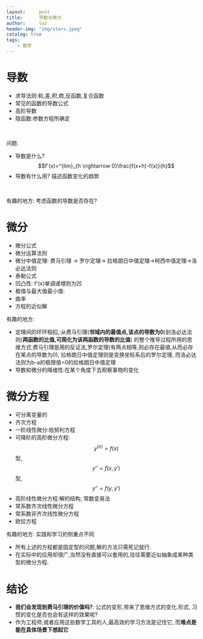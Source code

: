 ```yaml
---
layout:     post
title:      导数与微分
author:     lwz
header-img: "img/stars.jpeg"
catalog: true
tags:
    - 数学
---
```


# 导数
- 求导法则:和,差,积,商,反函数,复合函数
- 常见的函数的导数公式
- 高阶导数
- 隐函数:参数方程所确定
<br/>

问题:
- 导数是什么? $$f'(x)=^{lim}_{h \rightarrow 0}\frac{f(x+h)-f(x)}{h}$$
- 导数有什么用? 描述函数变化的趋势
<br/>

有趣的地方: 考虑函数的导数是否存在?

# 微分
- 微分公式
- 微分运算法则
- 微分中值定理: 费马引理 -> 罗尔定理-> 拉格朗日中值定理->柯西中值定理->洛必达法则
- 泰勒公式
- 凹凸性: f'(x)单调递增则为凹
- 极值与最大值最小值:
- 曲率
- 方程的近似解

有趣的地方:
- 定理间的环环相扣,:从费马引理(**邻域内的最值点,该点的导数为0**)到洛必达法则(**两函数的比值,可简化为该两函数的导数的比值**)
的整个推导过程所用的思维方式:费马引理是用的反证法,罗尔定理(有两点相等,则必存在最值,从而必存在某点的导数为0),
拉格朗日中值定理则是变换坐标系后的罗尔定理, 而洛必达法则为b-a的极限值=0的拉格朗日中值定理
- 导数和微分的降维性:在某个角度下去观察事物的变化

# 微分方程
- 可分离变量的
- 齐次方程
- 一阶线性微分:伯努利方程
- 可降阶的高阶微分方程:$$y^{(n)}=f(x)$$型, $$y''=f(x, y')$$型, $$y''=f(y, y')$$
- 高阶线性微分方程:解的结构, 常数变易法
- 常系数齐次线性微分方程
- 常系数非齐次线性微分方程
- 欧拉方程

有趣的地方: 实践和学习的侧重点不同
- 所有上述的方程都是固定型的问题,解的方法只需死记就行.
- 在实际中的应用却很广,当然没有直接可以套用的,往往需要近似抽象成某种类型的微分方程.

# 结论
- **我们会发现到费马引理的价值吗?**: 公式的变形,带来了思维方式的变化.形式, 习惯的变化是否也会有这样的效果呢?
- 作为工程师,或者应用这些数学工具的人,最高效的学习方法是记住它, 而**难点是能在具体场景下想起它**

